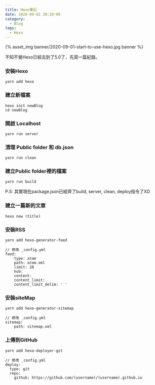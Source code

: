 ```yaml
---
title: Hexo筆記
date: 2020-09-01 20:20:00
category:
  - Blog
tags:
  - Hexo
---
```


{% asset_img banner/2020-09-01-start-to-use-hexo.jpg banner %}

不知不覺Hexo已經去到了5.0了，先寫一篇紀錄。

<!-- more -->

### 安裝Hexo

    yarn add hexo

### 建立新檔案

    hexo init newBlog
    cd newBlog

### 開啟 Localhost

    yarn run server

### 清理 Public folder 和 db.json

    yarn run clean

### 建立Public folder裡的檔案

    yarn run build

P.S: 其實現在package.json已經齊了build, server, clean, deploy指令了XD

### 建立一篇新的文章

    hexo new (title)

### 安裝RSS

    yarn add hexo-generator-feed

    // 修改 _config.yml
    feed:
        type: atom
        path: atom.xml
        limit: 20
        hub:
        content:
        content_limit:
        content_limit_delim: ' '

### 安裝siteMap

    yarn add hexo-generator-sitemap

    // 修改 _config.yml
    sitemap: 
        path: sitemap.xml

### 上傳到GitHub

    yarn add hexo-deployer-git

    // 修改 _config.yml
    deploy:
      type: git
      repo: 
        github: https://github.com/(username)/(username).github.io
